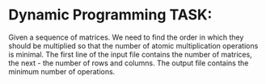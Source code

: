 # Dynamic Programming TASK:
Given a sequence of matrices. We need to find the order in which they should be multiplied so that the number of atomic multiplication operations is minimal.
The first line of the input file contains the number of matrices, the next - the number of rows and columns.
The output file contains the minimum number of operations.
